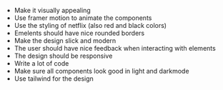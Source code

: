 - Make it visually appealing
- Use framer motion to animate the components
- Use the styling of netflix (also red and black colors)
- Emelents should have nice rounded borders
- Make the design slick and modern
- The user should have nice feedback when interacting with elements
- The design should be responsive
- Write a lot of code
- Make sure all components look good in light and darkmode
- Use tailwind for the design